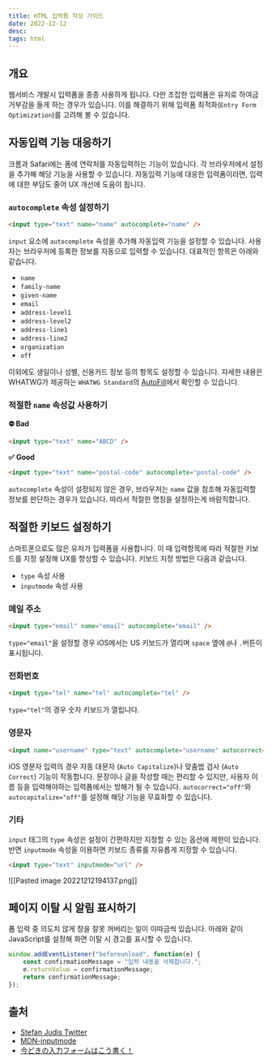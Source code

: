 ```yaml
---
title: HTML 입력폼 작성 가이드
date: 2022-12-12
desc: 
tags: html
---
```


## 개요
웹서비스 개발시 입력폼을 종종 사용하게 됩니다.
다만 조잡한 입력폼은 유저로 하여금 거부감을 들게 하는 경우가 있습니다.
이를 해결하기 위해 입력폼 최적화(`Entry Form Optimization`)를 고려해 볼 수 있습니다.


## 자동입력 기능 대응하기
크롬과 Safari에는 폼에 연락처를 자동입력하는 기능이 있습니다.
각 브라우저에서 설정을 추가해 해당 기능을 사용할 수  있습니다.
자동입력 기능에 대응한 입력폼이라면, 입력에 대한 부담도 줄어 UX 개선에 도움이 됩니다.

### `autocomplete` 속성 설정하기
```html
<input type="text" name="name" autocomplete="name" />
```
`input` 요소에 `autocomplete` 속성을 추가해 자동입력 기능을 설정할 수 있습니다. 사용자는 브라우저에 등록한 정보를 자동으로 입력할 수 있습니다. 대표적인 항목은 아래와 같습니다.
- `name`
- `family-name`
- `given-name`
- `email`
- `address-level1`
- `address-level2`
- `address-line1`
- `address-line2`
- `organization`
- `off`

이외에도 생일이나 성별, 신용카드 정보 등의 항목도 설정할 수 있습니다. 자세한 내용은 WHATWG가 제공하는 `WHATWG Standard`의 [AutoFill](https://html.spec.whatwg.org/multipage/forms.html#autofill)에서 확인할 수 있습니다.


### 적절한 `name` 속성값 사용하기

**⛔ Bad**
```html
<input type="text" name="ABCD" />
```

**✅ Good**
```html
<input type="text" name="postal-code" autocomplete="postal-code" />
```

`autocomplete` 속성이 설정되지 않은 경우, 브라우저는 `name` 값을 참조해 자동입력할 정보를 판단하는 경우가 있습니다. 따라서 적절한 명칭을 설정하는게 바람직합니다.



## 적절한 키보드 설정하기

스마트폰으로도 많은 유저가 입력폼을 사용합니다. 이 때 입력항목에 따라 적절한 키보드를 지정 설정해 UX를 향상할 수 있습니다. 키보드 지정 방법은 다음과 같습니다.
- `type` 속성 사용
- `inputmode` 속성 사용


### 메일 주소

```html
<input type="email" name="email" autocomplete="email" />
```

`type="email"`을 설정할 경우 iOS에서는 US 키보드가 열리며 `space` 옆에 `@`나 `.`버튼이 표시됩니다.


### 전화번호

```html
<input type="tel" name="tel" autocomplete="tel" />
```

`type="tel"`의 경우 숫자 키보드가 열립니다.


### 영문자
```html
<input name="username" type="text" autocomplete="username" autocorrect="off" autocapitalize="off" />
```

iOS 영문자 입력의 경우 자동 대문자 (`Auto Capitalize`)나 맞춤법 검사 (`Auto Correct`) 기능이 작동합니다. 문장이나 글을 작성할 때는 편리할 수 있지만, 사용자 이름 등을 입력해야하는 입력폼에서는 방해가 될 수 있습니다. `autocorrect="off"`와 `autocapitalize="off"`를 설정해 해당 기능을 무효화할 수 있습니다.


### 기타
`input` 태그의 `type` 속성은 설정이 간편하지만 지정할 수 있는 옵션에 제한이 있습니다. 반면 `inputmode` 속성을 이용하면 키보드 종류를 자유롭게 지정할 수 있습니다.

```html
<input type="text" inputmode="url" />
```

![[Pasted image 20221212194137.png]]


## 페이지 이탈 시 알림 표시하기

폼 입력 중 의도치 않게 창을 잘못 꺼버리는 일이 이따금씩 있습니다. 아래와 같이 JavaScript를 설정해 화면 이탈 시 경고를 표시할 수 있습니다.

```javascript
window.addEventListener("beforeunload", function(e) {
	const confirmationMessage = "입력 내용을 삭제합니다.";
	e.returnValue = confirmationMessage;
	return confirmationMessage;
});
```


## 출처
- [Stefan Judis Twitter](https://twitter.com/stefanjudis/status/1296749635290234882)
- [MDN-inputmode](https://developer.mozilla.org/ko/docs/Web/HTML/Global_attributes/inputmode)
- [今どきの入力フォームはこう書く！](https://ics.media/entry/11221/)